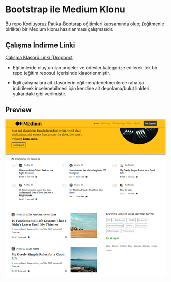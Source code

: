 # Bootstrap ile Medium Klonu

Bu repo [Kodluyoruz](https://www.kodluyoruz.org) [Patika-Bootsrap](https://app.patika.dev/courses/bootstrap) eğitimleri kapsamında olup; (eğitmenle birlikte) bir Medium klonu hazırlanması çalışmasıdır.

## Çalışma İndirme Linki

[Çalışma Klasörü Linki (Dropbox)](https://www.dropbox.com/sh/2bepi3wro6mqzlp/AADNKU6lfvIX56xOrPKCpL0ra?dl=0)

* Eğitimlerde oluşturulan projeler ve ödevler kategorize edilerek tek bir repo (eğitim reposu) içerisinde klasörlenmiştir.

* İlgili çalışmalara ait klasörlerin eğitmen/denetmenlerce rahatça indirilerek incelenebilmesi için kendine ait depolama/bulut linkleri yukarıdaki gibi verilmiştir.

## Preview

![echo-emrealper](assest/bs-pre-medium-cs.png)

